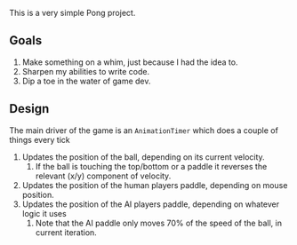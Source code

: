 This is a very simple Pong project.

Goals
---
1. Make something on a whim, just because I had the idea to.
2. Sharpen my abilities to write code.
3. Dip a toe in the water of game dev.

Design
---
The main driver of the game is an  ```AnimationTimer``` which does a couple of things every tick
1. Updates the position of the ball, depending on its current velocity.
    1. If the ball is touching the top/bottom or a paddle it reverses the relevant (x/y) component of velocity.
2. Updates the position of the human players paddle, depending on mouse position.
3. Updates the position of the AI players paddle, depending on whatever logic it uses
    1. Note that the AI paddle only moves 70% of the speed of the ball, in current iteration.
